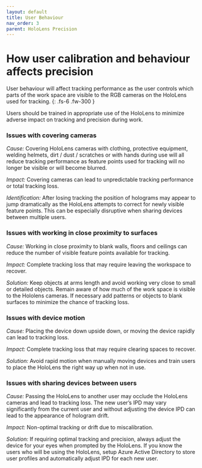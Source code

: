 ```yaml
---
layout: default
title: User Behaviour
nav_order: 3
parent: HoloLens Precision
---
```


# How user calibration and behaviour affects precision

User behaviour will affect tracking performance as the user controls which parts of the work space are visible to the RGB cameras on the HoloLens used for tracking.
{: .fs-6 .fw-300 }

Users should be trained in appropriate use of the HoloLens to minimize adverse impact on tracking and precision during work.

### Issues with covering cameras

_Cause:_ Covering HoloLens cameras with clothing, protective equipment, welding helmets, dirt / dust / scratches or with hands during use will all reduce tracking performance as feature points used for tracking will no longer be visible or will become blurred.

_Impact:_ Covering cameras can lead to unpredictable tracking performance or total tracking loss.

_Identification:_ After losing tracking the position of holograms may appear to jump dramatically as the HoloLens attempts to correct for newly visible feature points. This can be especially disruptive when sharing devices between multiple users.

### Issues with working in close proximity to surfaces

_Cause:_ Working in close proximity to blank walls, floors and ceilings can reduce the number of visible feature points available for tracking.

_Impact:_ Complete tracking loss that may require leaving the workspace to recover.

_Solution:_ Keep objects at arms length and avoid working very close to small or detailed objects. Remain aware of how much of the work space is visible to the Hololens cameras. If necessary add patterns or objects to blank surfaces to minimize the chance of tracking loss.

### Issues with device motion

_Cause:_ Placing the device down upside down, or moving the device rapidly can lead to tracking loss.

_Impact:_ Complete tracking loss that may require clearing spaces to recover.

_Solution:_ Avoid rapid motion when manually moving devices and train users to place the HoloLens the right way up when not in use.

### Issues with sharing devices between users

_Cause:_ Passing the HoloLens to another user may occlude the HoloLens cameras and lead to tracking loss. The new user’s IPD may vary significantly from the current user and without adjusting the device IPD can lead to the appearance of hologram drift.

_Impact:_ Non-optimal tracking or drift due to miscalibration.

_Solution:_ If requiring optimal tracking and precision, always adjust the device for your eyes when prompted by the HoloLens. If you know the users who will be using the HoloLens, setup Azure Active Directory to store user profiles and automatically adjust IPD for each new user.
